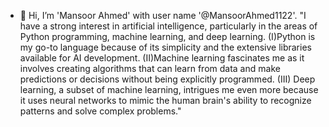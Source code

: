 - 👋 Hi, I’m 'Mansoor Ahmed' with user name '@MansoorAhmed1122'.
"I have a strong interest in artificial intelligence, particularly in the areas of Python programming, machine learning, and deep learning.
(I)Python is my go-to language because of its simplicity and the extensive libraries available for AI development.
(II)Machine learning fascinates me as it involves creating algorithms that can learn from data and make predictions or decisions without being explicitly programmed.
(III) Deep learning, a subset of machine learning, intrigues me even more because it uses neural networks to mimic the human brain's ability to recognize patterns and solve complex problems."
